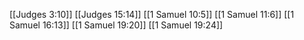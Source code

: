 [[Judges 3:10]]
[[Judges 15:14]]
[[1 Samuel 10:5]]
[[1 Samuel 11:6]]
[[1 Samuel 16:13]]
[[1 Samuel 19:20]]
[[1 Samuel 19:24]]
